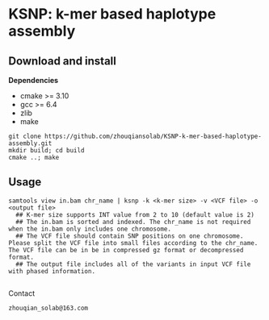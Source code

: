 # KSNP: k-mer based haplotype assembly

## Download and install

**Dependencies**
- cmake >= 3.10
- gcc >= 6.4
- zlib
- make

```
git clone https://github.com/zhouqiansolab/KSNP-k-mer-based-haplotype-assembly.git
mkdir build; cd build
cmake ..; make
```
## Usage
```
samtools view in.bam chr_name | ksnp -k <k-mer size> -v <VCF file> -o <output file>
  ## K-mer size supports INT value from 2 to 10 (default value is 2)
  ## The in.bam is sorted and indexed. The chr_name is not required when the in.bam only includes one chromosome.
  ## The VCF file should contain SNP positions on one chromosome. Please split the VCF file into small files according to the chr_name. The VCF file can be in be in compressed gz format or decompressed format.
  ## The output file includes all of the variants in input VCF file with phased information.
  
```
Contact
```
zhouqian_solab@163.com
```
